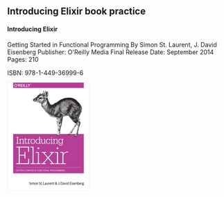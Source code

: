 ## Introducing Elixir book practice

<h4 class="resource">Introducing Elixir</h4>
Getting Started in Functional Programming
By Simon St. Laurent, J. David Eisenberg
Publisher: O'Reilly Media
Final Release Date: September 2014
Pages: 210

ISBN: 978-1-449-36999-6

<a class="cover" href="http://shop.oreilly.com/product/0636920030584.do" title="Introducing Elixir: Getting Started in Functional Programming
– by Simon St. Laurent, J. David Eisenberg"><img src="/images/introducing-elixir.jpg" alt="Introducing Elixir cover" width="190" /></a>

